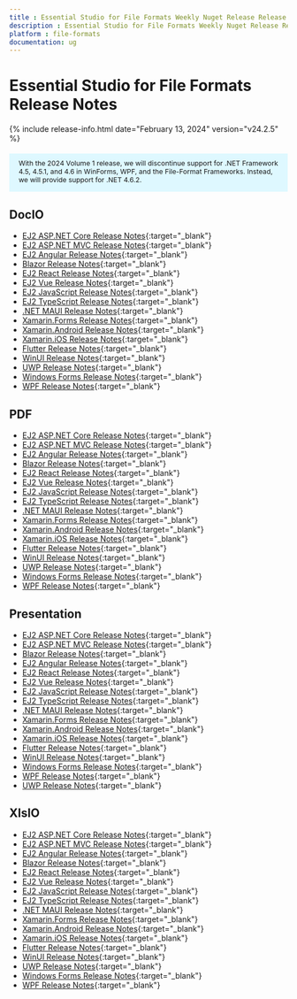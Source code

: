 ```yaml
---
title : Essential Studio for File Formats Weekly Nuget Release Release Notes  
description : Essential Studio for File Formats Weekly Nuget Release Release Notes  
platform : file-formats
documentation: ug
---
```


# Essential Studio for File Formats  Release Notes  

{% include release-info.html date="February 13, 2024" version="v24.2.5" %} 

<style>
#license {
    font-size: .88em!important;
	margin-top: 1.5em;     
	margin-bottom: 1.5em;
    background-color: #def8ff;
    padding: 10px 17px 14px;
}
</style>

<div id="license">
With the 2024 Volume 1 release, we will discontinue support for .NET Framework 4.5, 4.5.1, and 4.6 in WinForms, WPF, and the File-Format Frameworks. Instead, we will provide support for .NET 4.6.2.
</div>

## DocIO

* [EJ2 ASP.NET Core Release Notes](https://ej2.syncfusion.com/aspnetcore/documentation/release-notes/24.2.5#docio){:target="_blank"}
* [EJ2 ASP.NET MVC Release Notes](https://ej2.syncfusion.com/aspnetmvc/documentation/release-notes/24.2.5#docio){:target="_blank"}
* [EJ2 Angular Release Notes](https://ej2.syncfusion.com/angular/documentation/release-notes/24.2.5#docio){:target="_blank"}
* [Blazor Release Notes](https://blazor.syncfusion.com/documentation/release-notes/24.2.5#docio){:target="_blank"}
* [EJ2 React Release Notes](https://ej2.syncfusion.com/react/documentation/release-notes/24.2.5#docio){:target="_blank"}
* [EJ2 Vue  Release Notes](https://ej2.syncfusion.com/vue/documentation/release-notes/24.2.5#docio){:target="_blank"}
* [EJ2 JavaScript Release Notes](https://ej2.syncfusion.com/javascript/documentation/release-notes/24.2.5#docio){:target="_blank"}
* [EJ2 TypeScript Release Notes](https://ej2.syncfusion.com/documentation/release-notes/24.2.5#docio){:target="_blank"}
* [.NET MAUI Release Notes](/maui/release-notes/v24.2.5#docio){:target="_blank"}
* [Xamarin.Forms Release Notes](/xamarin/release-notes/v24.2.5#docio){:target="_blank"}
* [Xamarin.Android Release Notes](/xamarin-android/release-notes/v24.2.5#docio){:target="_blank"}
* [Xamarin.iOS Release Notes](/xamarin-ios/release-notes/v24.2.5#docio){:target="_blank"}
* [Flutter Release Notes](/flutter/release-notes/v24.2.5#docio){:target="_blank"}
* [WinUI Release Notes](/winui/release-notes/v24.2.5#docio){:target="_blank"}
* [UWP Release Notes](/uwp/release-notes/v24.2.5#docio){:target="_blank"}
* [Windows Forms Release Notes](/windowsforms/release-notes/v24.2.5#docio){:target="_blank"}
* [WPF Release Notes](/wpf/release-notes/v24.2.5#docio){:target="_blank"}



## PDF

* [EJ2 ASP.NET Core Release Notes](https://ej2.syncfusion.com/aspnetcore/documentation/release-notes/24.2.5#pdf){:target="_blank"}
* [EJ2 ASP.NET MVC Release Notes](https://ej2.syncfusion.com/aspnetmvc/documentation/release-notes/24.2.5#pdf){:target="_blank"}
* [EJ2 Angular Release Notes](https://ej2.syncfusion.com/angular/documentation/release-notes/24.2.5#pdf){:target="_blank"}
* [Blazor Release Notes](https://blazor.syncfusion.com/documentation/release-notes/24.2.5#pdf){:target="_blank"}
* [EJ2 React Release Notes](https://ej2.syncfusion.com/react/documentation/release-notes/24.2.5#pdf){:target="_blank"}
* [EJ2 Vue  Release Notes](https://ej2.syncfusion.com/vue/documentation/release-notes/24.2.5#pdf){:target="_blank"}
* [EJ2 JavaScript Release Notes](https://ej2.syncfusion.com/javascript/documentation/release-notes/24.2.5#pdf){:target="_blank"}
* [EJ2 TypeScript Release Notes](https://ej2.syncfusion.com/documentation/release-notes/24.2.5#pdf){:target="_blank"}
* [.NET MAUI Release Notes](/maui/release-notes/v24.2.5#pdf){:target="_blank"}
* [Xamarin.Forms Release Notes](/xamarin/release-notes/v24.2.5#pdf){:target="_blank"}
* [Xamarin.Android Release Notes](/xamarin-android/release-notes/v24.2.5#pdf){:target="_blank"}
* [Xamarin.iOS Release Notes](/xamarin-ios/release-notes/v24.2.5#pdf){:target="_blank"}
* [Flutter Release Notes](/flutter/release-notes/v24.2.5#pdf){:target="_blank"}
* [WinUI Release Notes](/winui/release-notes/v24.2.5#pdf){:target="_blank"}
* [UWP Release Notes](/uwp/release-notes/v24.2.5#pdf){:target="_blank"}
* [Windows Forms Release Notes](/windowsforms/release-notes/v24.2.5#pdf){:target="_blank"}
* [WPF Release Notes](/wpf/release-notes/v24.2.5#pdf){:target="_blank"}


## Presentation

* [EJ2 ASP.NET Core Release Notes](https://ej2.syncfusion.com/aspnetcore/documentation/release-notes/24.2.5#presentation){:target="_blank"}
* [EJ2 ASP.NET MVC Release Notes](https://ej2.syncfusion.com/aspnetmvc/documentation/release-notes/24.2.5#presentation){:target="_blank"}
* [Blazor Release Notes](https://blazor.syncfusion.com/documentation/release-notes/24.2.5#presentation){:target="_blank"}
* [EJ2 Angular Release Notes](https://ej2.syncfusion.com/angular/documentation/release-notes/24.2.5#presentation){:target="_blank"}
* [EJ2 React Release Notes](https://ej2.syncfusion.com/react/documentation/release-notes/24.2.5#presentation){:target="_blank"}
* [EJ2 Vue  Release Notes](https://ej2.syncfusion.com/vue/documentation/release-notes/24.2.5#presentation){:target="_blank"}
* [EJ2 JavaScript Release Notes](https://ej2.syncfusion.com/javascript/documentation/release-notes/24.2.5#presentation){:target="_blank"}
* [EJ2 TypeScript Release Notes](https://ej2.syncfusion.com/documentation/release-notes/24.2.5#presentation){:target="_blank"}
* [.NET MAUI Release Notes](/maui/release-notes/v24.2.5#presentation){:target="_blank"}
* [Xamarin.Forms Release Notes](/xamarin/release-notes/v24.2.5#presentation){:target="_blank"}
* [Xamarin.Android Release Notes](/xamarin-android/release-notes/v24.2.5#presentation){:target="_blank"}
* [Xamarin.iOS Release Notes](/xamarin-ios/release-notes/v24.2.5#presentation){:target="_blank"}
* [Flutter Release Notes](/flutter/release-notes/v24.2.5#presentation){:target="_blank"}
* [WinUI Release Notes](/winui/release-notes/v24.2.5#presentation){:target="_blank"}
* [Windows Forms Release Notes](/windowsforms/release-notes/v24.2.5#presentation){:target="_blank"}
* [WPF Release Notes](/wpf/release-notes/v24.2.5#presentation){:target="_blank"}
* [UWP Release Notes](/uwp/release-notes/v24.2.5#presentation){:target="_blank"}



## XlsIO

* [EJ2 ASP.NET Core Release Notes](https://ej2.syncfusion.com/aspnetcore/documentation/release-notes/24.2.5#xlsio){:target="_blank"}
* [EJ2 ASP.NET MVC Release Notes](https://ej2.syncfusion.com/aspnetmvc/documentation/release-notes/24.2.5#xlsio){:target="_blank"}
* [EJ2 Angular Release Notes](https://ej2.syncfusion.com/angular/documentation/release-notes/24.2.5#xlsio){:target="_blank"}
* [Blazor Release Notes](https://blazor.syncfusion.com/documentation/release-notes/24.2.5#xlsio){:target="_blank"}
* [EJ2 React Release Notes](https://ej2.syncfusion.com/react/documentation/release-notes/24.2.5#xlsio){:target="_blank"}
* [EJ2 Vue  Release Notes](https://ej2.syncfusion.com/vue/documentation/release-notes/24.2.5#xlsio){:target="_blank"}
* [EJ2 JavaScript Release Notes](https://ej2.syncfusion.com/javascript/documentation/release-notes/24.2.5#xlsio){:target="_blank"}
* [EJ2 TypeScript Release Notes](https://ej2.syncfusion.com/documentation/release-notes/24.2.5#xlsio){:target="_blank"}
* [.NET MAUI Release Notes](/maui/release-notes/v24.2.5#xlsio){:target="_blank"}
* [Xamarin.Forms Release Notes](/xamarin/release-notes/v24.2.5#xlsio){:target="_blank"}
* [Xamarin.Android Release Notes](/xamarin-android/release-notes/v24.2.5#xlsio){:target="_blank"}
* [Xamarin.iOS Release Notes](/xamarin-ios/release-notes/v24.2.5#xlsio){:target="_blank"}
* [Flutter Release Notes](/flutter/release-notes/v24.2.5#xlsio){:target="_blank"}
* [WinUI Release Notes](/winui/release-notes/v24.2.5#xlsio){:target="_blank"}
* [UWP Release Notes](/uwp/release-notes/v24.2.5#xlsio){:target="_blank"}
* [Windows Forms Release Notes](/windowsforms/release-notes/v24.2.5#xlsio){:target="_blank"}
* [WPF Release Notes](/wpf/release-notes/v24.2.5#xlsio){:target="_blank"}



